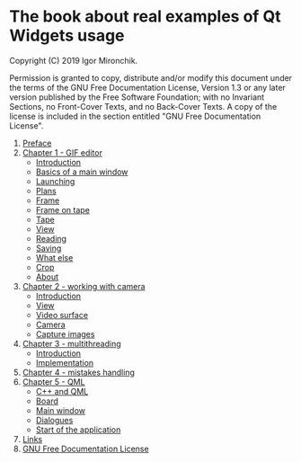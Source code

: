 # The book about real examples of Qt Widgets usage

Copyright (C)  2019  Igor Mironchik.

Permission is granted to copy, distribute and/or modify this document
under the terms of the GNU Free Documentation License, Version 1.3
or any later version published by the Free Software Foundation;
with no Invariant Sections, no Front-Cover Texts, and no Back-Cover Texts.
A copy of the license is included in the section entitled "GNU
Free Documentation License".

1. [Preface](preface.md)
2. [Chapter 1 - GIF editor](chapter01/intro.md)
   * [Introduction](chapter01/intro.md)
   * [Basics of a main window](chapter01/mainwindow-basics.md)
   * [Launching](chapter01/launching.md)
   * [Plans](chapter01/plans.md)
   * [Frame](chapter01/frame.md)
   * [Frame on tape](chapter01/frame-on-tape.md)
   * [Tape](chapter01/tape.md)
   * [View](chapter01/view.md)
   * [Reading](chapter01/reading.md)
   * [Saving](chapter01/saving-of-removed-frames.md)
   * [What else](chapter01/what-else.md)
   * [Crop](chapter01/crop.md)
   * [About](chapter01/about.md)
3. [Chapter 2 - working with camera](chapter02/intro.md)
   * [Introduction](chapter02/intro.md)
   * [View](chapter02/view.md)
   * [Video surface](chapter02/surface.md)
   * [Camera](chapter02/camera.md)
   * [Capture images](chapter02/capture.md)
4. [Chapter 3 - multithreading](chapter03/intro.md)
   * [Introduction](chapter03/intro.md)
   * [Implementation](chapter03/impl.md)
5. [Chapter 4 - mistakes handling](chapter04/mistakes.md)
6. [Chapter 5 - QML](chapter05/intro.md)
   * [C\+\+ and QML](chapter05/c++-qml.md)
   * [Board](chapter05/board.md)
   * [Main window](chapter05/mainwindow.md)
   * [Dialogues](chapter05/dialog.md)
   * [Start of the application](chapter05/start.md)
7. [Links](links.md)
8. [GNU Free Documentation License](fdl-1.3.md)
